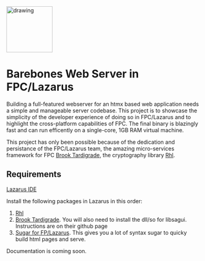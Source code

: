 
<img src="https://github.com/stanley643212/fpcwebapp/assets/33192595/5930b133-b41c-4948-9a6f-fd80f1655220" alt="drawing" width="120"/>

# Barebones Web Server in FPC/Lazarus
Building a full-featured webserver for an htmx based web application needs a simple and manageable server codebase. This project is to showcase the simplicity of the developer experience of doing so in FPC/Lazarus and to highlight the cross-platform capabilities of FPC. The final binary is blazingly fast and can run efficently on a single-core, 1GB RAM virtual machine. 

This project has only been possible because of the dedication and persistance of the FPC/Lazarus team, the amazing micro-services framework for FPC [Brook Tardigrade](https://github.com/risoflora/brookframework), the cryptography library [Rhl](https://github.com/maciejkaczkowski/rhl).

## Requirements
[Lazarus IDE](https://www.lazarus-ide.org/)

Install the following packages in Lazarus in this order:
1. [Rhl](https://github.com/maciejkaczkowski/rhl)
2. [Brook Tardigrade](https://github.com/risoflora/brookframework). You will also need to install the dll/so for libsagui. Instructions are on their github page
3. [Sugar for FP/Lazarus](https://github.com/stanley643212/sugar). This gives you a lot of syntax sugar to quicky build html pages and serve.

 Documentation is coming soon. 
 

